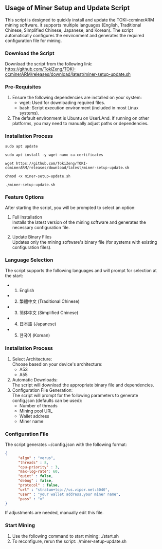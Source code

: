 ## Usage of Miner Setup and Update Script

This script is designed to quickly install and update the TOKI-ccminerARM mining software. It supports multiple languages (English, Traditional Chinese, Simplified Chinese, Japanese, and Korean). The script automatically configures the environment and generates the required configuration file for mining.

### Download the Script
Download the script from the following link:
https://github.com/TokiZeng/TOKI-ccminerARM/releases/download/latest/miner-setup-update.sh

### Pre-Requisites
1. Ensure the following dependencies are installed on your system:
   - wget: Used for downloading required files.
   - bash: Script execution environment (included in most Linux systems).
2. The default environment is Ubuntu on UserLAnd. If running on other platforms, you may need to manually adjust paths or dependencies.

### Installation Process
```
sudo apt update
```
```
sudo apt install -y wget nano ca-certificates
```
```
wget https://github.com/TokiZeng/TOKI-ccminerARM/releases/download/latest/miner-setup-update.sh
```
```
chmod +x miner-setup-update.sh
```
```
./miner-setup-update.sh
```

### Feature Options
After starting the script, you will be prompted to select an option:

1. Full Installation  
   Installs the latest version of the mining software and generates the necessary configuration file.
   
2. Update Binary Files  
   Updates only the mining software's binary file (for systems with existing configuration files).

### Language Selection
The script supports the following languages and will prompt for selection at the start:
- 1) English
- 2) 繁體中文 (Traditional Chinese)
- 3) 简体中文 (Simplified Chinese)
- 4) 日本語 (Japanese)
- 5) 한국어 (Korean)

### Installation Process
1. Select Architecture:  
   Choose based on your device's architecture:
   - A53
   - A55
2. Automatic Downloads:  
   The script will download the appropriate binary file and dependencies.
3. Configuration File Generation:  
   The script will prompt for the following parameters to generate config.json (defaults can be used):  
   - Number of threads
   - Mining pool URL
   - Wallet address
   - Miner name

### Configuration File
The script generates ~/config.json with the following format:
```json
{
      "algo" : "verus",
      "threads" : 8,
      "cpu-priority" : 3,
      "max-log-rate": 60,
      "quiet" : false,
      "debug" : false,
      "protocol" : false,
      "url" : "stratum+tcp://us.vipor.net:5040",
      "user" : "your wallet address.your miner name",
      "pass" : "x"
}
```
If adjustments are needed, manually edit this file.

### Start Mining
1. Use the following command to start mining:
   ./start.sh
2. To reconfigure, rerun the script:
   ./miner-setup-update.sh
